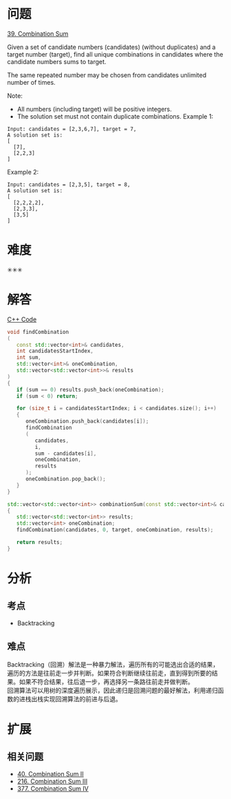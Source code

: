 # 问题
[39. Combination Sum](https://leetcode.com/problems/combination-sum/)

Given a set of candidate numbers (candidates) (without duplicates) and a target number (target), find all unique combinations in candidates where the candidate numbers sums to target.

The same repeated number may be chosen from candidates unlimited number of times.

Note:

- All numbers (including target) will be positive integers.
- The solution set must not contain duplicate combinations.
Example 1:
```
Input: candidates = [2,3,6,7], target = 7,
A solution set is:
[
  [7],
  [2,2,3]
]
```
Example 2:
```
Input: candidates = [2,3,5], target = 8,
A solution set is:
[
  [2,2,2,2],
  [2,3,3],
  [3,5]
]
```

# 难度
✳✳✳

# 解答

[C++ Code](./code/39.Combination-Sum/main.cpp)
```cpp
void findCombination
(
   const std::vector<int>& candidates,
   int candidatesStartIndex,
   int sum,
   std::vector<int>& oneCombination,
   std::vector<std::vector<int>>& results
)
{
   if (sum == 0) results.push_back(oneCombination);
   if (sum < 0) return;

   for (size_t i = candidatesStartIndex; i < candidates.size(); i++)
   {
      oneCombination.push_back(candidates[i]);
      findCombination
      (
         candidates,
         i,
         sum - candidates[i],
         oneCombination,
         results
      );
      oneCombination.pop_back();
   }
}

std::vector<std::vector<int>> combinationSum(const std::vector<int>& candidates, int target)
{
   std::vector<std::vector<int>> results;
   std::vector<int> oneCombination;
   findCombination(candidates, 0, target, oneCombination, results);

   return results;
}
```

# 分析
## 考点
* Backtracking

## 难点
Backtracking（回溯）解法是一种暴力解法，遍历所有的可能选出合适的结果，遍历的方法是往前走一步并判断。如果符合判断继续往前走，直到得到所要的结果。如果不符合结果，往后退一步，再选择另一条路往前走并做判断。<br>
回溯算法可以用树的深度遍历展示，因此递归是回溯问题的最好解法，利用递归函数的进栈出栈实现回溯算法的前进与后退。

# 扩展
## 相关问题
* [40. Combination Sum II](40.Combination-Sum-II.md)
* [216. Combination Sum III](216.Combination-Sum-III.md)
* [377. Combination Sum IV](377.Combination-Sum-IV.md)


